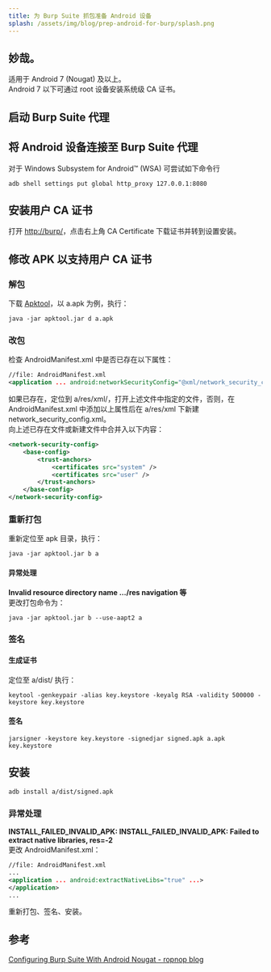 ```yaml
---
title: 为 Burp Suite 抓包准备 Android 设备
splash: /assets/img/blog/prep-android-for-burp/splash.png
---
```


妙哉。
---


适用于 Android 7 (Nougat) 及以上。  
Android 7 以下可通过 root 设备安装系统级 CA 证书。

## 启动 Burp Suite 代理
## 将 Android 设备连接至 Burp Suite 代理
对于 Windows Subsystem for Android™️ (WSA) 可尝试如下命令行
```shell
adb shell settings put global http_proxy 127.0.0.1:8080
```

## 安装用户 CA 证书
打开 [http://burp/](http://burp/)，点击右上角 CA Certificate 下载证书并转到设置安装。

## 修改 APK 以支持用户 CA 证书
### 解包
下载 [Apktool](https://apktool.org)，以 a.apk 为例，执行：
```shell
java -jar apktool.jar d a.apk
```
### 改包
检查 AndroidManifest.xml 中是否已存在以下属性：
```xml
//file: AndroidManifest.xml
<application ... android:networkSecurityConfig="@xml/network_security_config" ...>
```
如果已存在，定位到 a/res/xml/，打开上述文件中指定的文件，否则，在 AndroidManifest.xml 中添加以上属性后在 a/res/xml 下新建 network_security_config.xml。  
向上述已存在文件或新建文件中合并入以下内容：
```xml
<network-security-config> 
    <base-config> 
        <trust-anchors> 
            <certificates src="system" /> 
            <certificates src="user" /> 
        </trust-anchors> 
    </base-config> 
</network-security-config>
```

### 重新打包
重新定位至 apk 目录，执行：
```shell
java -jar apktool.jar b a
```
#### 异常处理
**Invalid resource directory name .../res navigation 等**  
更改打包命令为：
```shell
java -jar apktool.jar b --use-aapt2 a
```

### 签名
#### 生成证书
定位至 a/dist/ 执行：
```shell
keytool -genkeypair -alias key.keystore -keyalg RSA -validity 500000 -keystore key.keystore
```
#### 签名
```shell
jarsigner -keystore key.keystore -signedjar signed.apk a.apk key.keystore  
```


## 安装
```shell
adb install a/dist/signed.apk
```
### 异常处理
**INSTALL_FAILED_INVALID_APK: INSTALL_FAILED_INVALID_APK: Failed to extract native libraries, res=-2**  
更改 AndroidManifest.xml：
```xml
//file: AndroidManifest.xml
...
<application ... android:extractNativeLibs="true" ...>
</application>
...
```
重新打包、签名、安装。

## 参考
[Configuring Burp Suite With Android Nougat - ropnop blog](https://blog.ropnop.com/configuring-burp-suite-with-android-nougat)